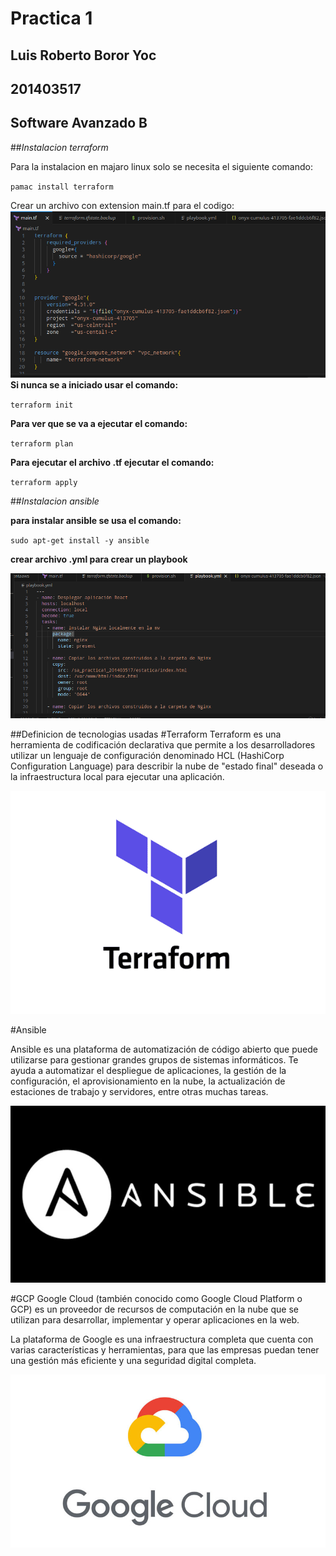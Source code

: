 # Practica 1
## Luis Roberto Boror Yoc
## 201403517  
## Software Avanzado B

##*Instalacion terraform*  
  
Para la instalacion en majaro linux solo se necesita el siguiente comando:  
  
`pamac install terraform`

Crear un archivo con extension  main.tf para el codigo:  
![Texto alternativo](imagenes/tf.png)
**Si nunca se a iniciado usar el comando:**

`terraform init`

**Para ver que se va a ejecutar el comando:**

`terraform plan`

**Para ejecutar el archivo .tf ejecutar el comando:**
  
`terraform apply`

##*Instalacion ansible*  

**para instalar ansible se usa el comando:**

`sudo apt-get install -y ansible`

**crear archivo .yml para crear un playbook**

![Texto alternativo](imagenes/yml.png)

##Definicion de tecnologias usadas
#Terraform
Terraform es una herramienta de codificación declarativa que permite a los desarrolladores utilizar un lenguaje de configuración denominado HCL (HashiCorp Configuration Language) para describir la nube de "estado final" deseada o la infraestructura local para ejecutar una aplicación. 

![Texto alternativo](imagenes/terra.png)

#Ansible

Ansible es una plataforma de automatización de código abierto que puede utilizarse para gestionar grandes grupos de sistemas informáticos. Te ayuda a automatizar el despliegue de aplicaciones, la gestión de la configuración, el aprovisionamiento en la nube, la actualización de estaciones de trabajo y servidores, entre otras muchas tareas. 

![Texto alternativo](imagenes/ansi.jpg)

#GCP
Google Cloud (también conocido como Google Cloud Platform o GCP) es un proveedor de recursos de computación en la nube que se utilizan para desarrollar, implementar y operar aplicaciones en la web.

La plataforma de Google es una infraestructura completa que cuenta con varias características y herramientas, para que las empresas puedan tener una gestión más eficiente y una seguridad digital completa.

![Texto alternativo](imagenes/gc.jpg)




